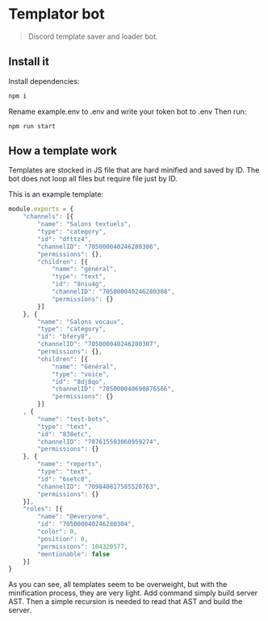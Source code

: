 # Templator bot
> Discord template saver and loader bot.

## Install it

Install dependencies:

```bash
npm i
```

Rename example.env to .env and write your token bot to .env
Then run:

```
npm run start
```

## How a template work

Templates are stocked in JS file that are hard minified and saved by ID. The bot does not loop all files but require file just by ID.

This is an example template:

```js
module.exports = {
    "channels": [{
        "name": "Salons textuels",
        "type": "category",
        "id": "dfttz4",
        "channelID": "705000040246280306",
        "permissions": {},
        "children": [{
            "name": "général",
            "type": "text",
            "id": "8niu4g",
            "channelID": "705000040246280308",
            "permissions": {}
        }]
    }, {
        "name": "Salons vocaux",
        "type": "category",
        "id": "bfery8",
        "channelID": "705000040246280307",
        "permissions": {},
        "children": [{
            "name": "Général",
            "type": "voice",
            "id": "8dj8qo",
            "channelID": "705000040690876566",
            "permissions": {}
        }]
    , {
        "name": "test-bots",
        "type": "text",
        "id": "838etc",
        "channelID": "707615503060959274",
        "permissions": {}
    }, {
        "name": "reports",
        "type": "text",
        "id": "6setc0",
        "channelID": "709840817585520763",
        "permissions": {}
    }],
    "roles": [{
        "name": "@everyone",
        "id": "705000040246280304",
        "color": 0,
        "position": 0,
        "permissions": 104320577,
        "mentionable": false
    }]
}
```

As you can see, all templates seem to be overweight, but with the minification process, they are very light.
Add command simply build server AST. Then a simple recursion is needed to read that AST and build the server.